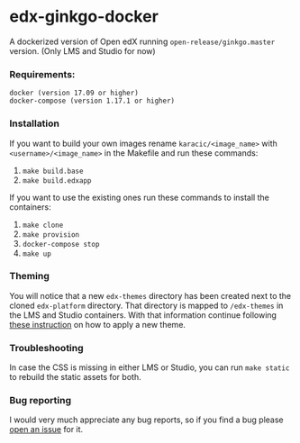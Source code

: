 # edx-ginkgo-docker
A dockerized version of Open edX running `open-release/ginkgo.master` version.
(Only LMS and Studio for now)

### Requirements:

```
docker (version 17.09 or higher)
docker-compose (version 1.17.1 or higher)
```

### Installation

If you want to build your own images rename `karacic/<image_name>` with `<username>/<image_name>`
in the Makefile and run these commands:

1. `make build.base`
2. `make build.edxapp`

If you want to use the existing ones run these commands to install the containers:

1. `make clone`
2. `make provision`
3. `docker-compose stop`
4. `make up`

### Theming

You will notice that a new `edx-themes` directory has been created next to the cloned `edx-platform` directory.
That directory is mapped to `/edx-themes` in the LMS and Studio containers. With that information continue following
[these instruction](http://edx.readthedocs.io/projects/edx-installing-configuring-and-running/en/open-release-ginkgo.master/configuration/changing_appearance/theming/enable_themes.html) on how to apply a new theme.

### Troubleshooting

In case the CSS is missing in either LMS or Studio, you can run `make static` to rebuild the static assets for both.

### Bug reporting

I would very much appreciate any bug reports, so if you find a bug please [open an issue](https://github.com/vkaracic/edx-ginkgo-docker/issues/new) for it.
